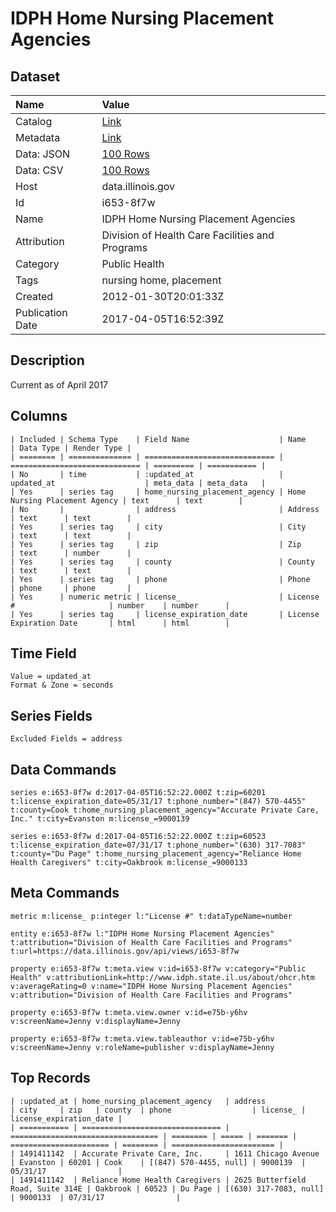 # IDPH Home Nursing Placement Agencies

## Dataset

| Name | Value |
| :--- | :---- |
| Catalog | [Link](https://catalog.data.gov/dataset/idph-home-nursing-placement-agencies-ff35a) |
| Metadata | [Link](https://data.illinois.gov/api/views/i653-8f7w) |
| Data: JSON | [100 Rows](https://data.illinois.gov/api/views/i653-8f7w/rows.json?max_rows=100) |
| Data: CSV | [100 Rows](https://data.illinois.gov/api/views/i653-8f7w/rows.csv?max_rows=100) |
| Host | data.illinois.gov |
| Id | i653-8f7w |
| Name | IDPH Home Nursing Placement Agencies |
| Attribution | Division of Health Care Facilities and Programs |
| Category | Public Health |
| Tags | nursing home, placement |
| Created | 2012-01-30T20:01:33Z |
| Publication Date | 2017-04-05T16:52:39Z |

## Description

Current as of April 2017

## Columns

```ls
| Included | Schema Type    | Field Name                    | Name                          | Data Type | Render Type |
| ======== | ============== | ============================= | ============================= | ========= | =========== |
| No       | time           | :updated_at                   | updated_at                    | meta_data | meta_data   |
| Yes      | series tag     | home_nursing_placement_agency | Home Nursing Placement Agency | text      | text        |
| No       |                | address                       | Address                       | text      | text        |
| Yes      | series tag     | city                          | City                          | text      | text        |
| Yes      | series tag     | zip                           | Zip                           | text      | number      |
| Yes      | series tag     | county                        | County                        | text      | text        |
| Yes      | series tag     | phone                         | Phone                         | phone     | phone       |
| Yes      | numeric metric | license_                      | License #                     | number    | number      |
| Yes      | series tag     | license_expiration_date       | License Expiration Date       | html      | html        |
```

## Time Field

```ls
Value = updated_at
Format & Zone = seconds
```

## Series Fields

```ls
Excluded Fields = address
```

## Data Commands

```ls
series e:i653-8f7w d:2017-04-05T16:52:22.000Z t:zip=60201 t:license_expiration_date=05/31/17 t:phone_number="(847) 570-4455" t:county=Cook t:home_nursing_placement_agency="Accurate Private Care, Inc." t:city=Evanston m:license_=9000139

series e:i653-8f7w d:2017-04-05T16:52:22.000Z t:zip=60523 t:license_expiration_date=07/31/17 t:phone_number="(630) 317-7083" t:county="Du Page" t:home_nursing_placement_agency="Reliance Home Health Caregivers" t:city=Oakbrook m:license_=9000133
```

## Meta Commands

```ls
metric m:license_ p:integer l:"License #" t:dataTypeName=number

entity e:i653-8f7w l:"IDPH Home Nursing Placement Agencies" t:attribution="Division of Health Care Facilities and Programs" t:url=https://data.illinois.gov/api/views/i653-8f7w

property e:i653-8f7w t:meta.view v:id=i653-8f7w v:category="Public Health" v:attributionLink=http://www.idph.state.il.us/about/ohcr.htm v:averageRating=0 v:name="IDPH Home Nursing Placement Agencies" v:attribution="Division of Health Care Facilities and Programs"

property e:i653-8f7w t:meta.view.owner v:id=e75b-y6hv v:screenName=Jenny v:displayName=Jenny

property e:i653-8f7w t:meta.view.tableauthor v:id=e75b-y6hv v:screenName=Jenny v:roleName=publisher v:displayName=Jenny
```

## Top Records

```ls
| :updated_at | home_nursing_placement_agency   | address                           | city     | zip   | county  | phone                  | license_ | license_expiration_date | 
| =========== | =============================== | ================================= | ======== | ===== | ======= | ====================== | ======== | ======================= | 
| 1491411142  | Accurate Private Care, Inc.     | 1611 Chicago Avenue               | Evanston | 60201 | Cook    | [(847) 570-4455, null] | 9000139  | 05/31/17                | 
| 1491411142  | Reliance Home Health Caregivers | 2625 Butterfield Road, Suite 314E | Oakbrook | 60523 | Du Page | [(630) 317-7083, null] | 9000133  | 07/31/17                | 
```